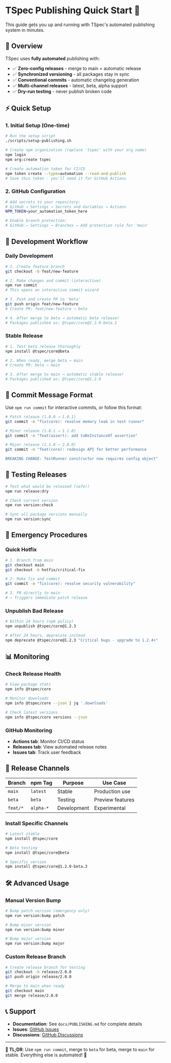# TSpec Publishing Quick Start 🚀

This guide gets you up and running with TSpec's automated publishing system in minutes.

## 🎯 Overview

TSpec uses **fully automated** publishing with:
- ✅ **Zero-config releases** - merge to main = automatic release
- ✅ **Synchronized versioning** - all packages stay in sync  
- ✅ **Conventional commits** - automatic changelog generation
- ✅ **Multi-channel releases** - latest, beta, alpha support
- ✅ **Dry-run testing** - never publish broken code

## ⚡ Quick Setup

### 1. Initial Setup (One-time)
```bash
# Run the setup script
./scripts/setup-publishing.sh

# Create npm organization (replace 'tspec' with your org name)
npm login
npm org:create tspec

# Create automation token for CI/CD
npm token create --type=automation --read-and-publish
# Save this token - you'll need it for GitHub Actions
```

### 2. GitHub Configuration
```bash
# Add secrets to your repository:
# GitHub → Settings → Secrets and Variables → Actions
NPM_TOKEN=your_automation_token_here

# Enable branch protection:
# GitHub → Settings → Branches → Add protection rule for 'main'
```

## 🔄 Development Workflow

### Daily Development
```bash
# 1. Create feature branch
git checkout -b feat/new-feature

# 2. Make changes and commit (interactive)
npm run commit
# This opens an interactive commit wizard

# 3. Push and create PR to 'beta'
git push origin feat/new-feature
# Create PR: feat/new-feature → beta

# 4. After merge to beta → automatic beta release!
# Packages published as: @tspec/core@1.2.0-beta.1
```

### Stable Release
```bash
# 1. Test beta release thoroughly
npm install @tspec/core@beta

# 2. When ready, merge beta → main
# Create PR: beta → main

# 3. After merge to main → automatic stable release!
# Packages published as: @tspec/core@1.2.0
```

## 📝 Commit Message Format

Use `npm run commit` for interactive commits, or follow this format:

```bash
# Patch release (1.0.0 → 1.0.1)
git commit -m "fix(core): resolve memory leak in test runner"

# Minor release (1.0.1 → 1.1.0)
git commit -m "feat(assert): add toBeInstanceOf assertion"

# Major release (1.1.0 → 2.0.0)
git commit -m "feat(core): redesign API for better performance

BREAKING CHANGE: TestRunner constructor now requires config object"
```

## 🧪 Testing Releases

```bash
# Test what would be released (safe!)
npm run release:dry

# Check current version
npm run version:check

# Sync all package versions manually
npm run version:sync
```

## 🚨 Emergency Procedures

### Quick Hotfix
```bash
# 1. Branch from main
git checkout main
git checkout -b hotfix/critical-fix

# 2. Make fix and commit
git commit -m "fix(core): resolve security vulnerability"

# 3. PR directly to main
# → Triggers immediate patch release
```

### Unpublish Bad Release
```bash
# Within 24 hours (npm policy)
npm unpublish @tspec/core@1.2.3

# After 24 hours, deprecate instead
npm deprecate @tspec/core@1.2.3 "Critical bugs - upgrade to 1.2.4+"
```

## 📊 Monitoring

### Check Release Health
```bash
# View package stats
npm info @tspec/core

# Monitor downloads
npm info @tspec/core --json | jq '.downloads'

# Check latest versions
npm info @tspec/core versions --json
```

### GitHub Monitoring
- **Actions tab**: Monitor CI/CD status
- **Releases tab**: View automated release notes  
- **Issues tab**: Track user feedback

## 🎉 Release Channels

| Branch | npm Tag | Purpose | Use Case |
|--------|---------|---------|----------|
| `main` | `latest` | Stable | Production use |
| `beta` | `beta` | Testing | Preview features |
| `feat/*` | `alpha-*` | Development | Experimental |

### Install Specific Channels
```bash
# Latest stable
npm install @tspec/core

# Beta testing  
npm install @tspec/core@beta

# Specific version
npm install @tspec/core@1.2.0-beta.3
```

## 🛠️ Advanced Usage

### Manual Version Bump
```bash
# Bump patch version (emergency only)
npm run version:bump patch

# Bump minor version  
npm run version:bump minor

# Bump major version
npm run version:bump major
```

### Custom Release Branch
```bash
# Create release branch for testing
git checkout -b release/2.0.0
git push origin release/2.0.0

# Merge to main when ready
git checkout main
git merge release/2.0.0
```

## 📞 Support

- **Documentation**: See `docs/PUBLISHING.md` for complete details
- **Issues**: [GitHub Issues](https://github.com/oliver-richman/tspec/issues)
- **Discussions**: [GitHub Discussions](https://github.com/oliver-richman/tspec/discussions)

---

**🎯 TL;DR**: Use `npm run commit`, merge to `beta` for beta, merge to `main` for stable. Everything else is automated! 🚀 